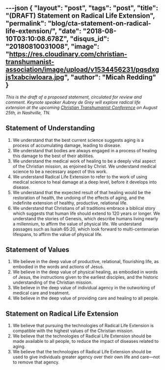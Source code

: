 ---json
{
	"layout": "post",
	"tags": "post",
    "title": "(DRAFT) Statement on Radical Life Extension",
    "permalink": "blog/cta-statement-on-radical-life-extension/",
    "date": "2018-08-10T03:10:08.678Z",
    "disqus_id": "20180810031008",
    "image":  "https://res.cloudinary.com/christian-transhumanist-association/image/upload/v1534456231/pqsdxgjs1xabciwloara.jpg",
    "author": "Micah Redding"
}
---
*This is the draft of a proposed statement, circulated for review and comment. Keynote speaker Aubrey de Grey will explore radical life extension at the upcoming [Christian Transhumanist Conference](https://www.christiantranshumanism.org/conference) on August 25th, in Nashville, TN.* 

## Statement of Understanding

1. We understand that the best current science suggests aging is a process of accumulating damage, leading to disease. 
2. We understand that bodies are always engaged in a process of healing this damage to the best of their abilities.
3. We understand the medical work of healing to be a deeply vital aspect of the Christian mission, as enjoined by Christ. We understand medical science to be a necessary aspect of this work.
4. We understand Radical Life Extension to refer to the work of using medical science to heal damage at a deep level, before it develops into disease.
5. We understand that the expected result of that healing would be the restoration of health, the undoing of the effects of aging, and the indefinite extension of healthy, productive, relational life.
6. We understand that Christians of all traditions embrace a biblical story which suggests that human life should extend to 120 years or longer. We understand the stories of Genesis, which describe humans living nearly a millennium, to affirm the value of physical life. We understand passages such as Isaiah 65:20, which look forward to multi-centenarian lifespans, to affirm the value of physical life.

## Statement of Values

1. We believe in the deep value of productive, relational, flourishing life, as embodied in the words and actions of Jesus.
2. We believe in the deep value of physical healing, as embodied in words of Jesus, the instructions given to the earliest disciples, and the historic understanding of the Christian mission.
3. We believe in the deep value of individual agency in the outworking of medical care and treatment.
4. We believe in the deep value of providing care and healing to all people.

## Statement on Radical Life Extension

1. We believe that pursuing the technologies of Radical Life Extension is compatible with the highest values of the Christian mission.
2. We believe that the technologies of Radical Life Extension should be made available to all people, to reduce the impact of diseases related to aging.
3. We believe that the technologies of Radical Life Extension should be used to give individuals greater agency over their own life and care—not to remove that agency.
